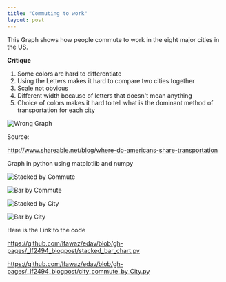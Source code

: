 ```yaml
---
title: "Commuting to work"
layout: post
---
```




This Graph shows how people commute to work in the eight major cities in the US.



**Critique**


1. Some colors are hard to differentiate
2. Using the Letters makes it hard to compare two cities together
3. Scale not obvious 
4. Different width because of letters that doesn't mean anything
5. Choice of colors makes it hard to tell what is the dominant method of transportation for each city


![Wrong Graph](https://github.com/lfawaz/edav/blob/gh-pages/_lf2494_blogpost/commuting_to_work-diagram.jpg?raw=true)

Source:

<http://www.shareable.net/blog/where-do-americans-share-transportation>

Graph in python using matplotlib and numpy

![Stacked by Commute](https://github.com/lfawaz/edav/blob/gh-pages/_lf2494_blogpost/stacked_by_commute.png?raw=true)

![Bar by Commute](https://github.com/lfawaz/edav/blob/gh-pages/_lf2494_blogpost/bar_by_commute.png?raw=true)

![Stacked by City](https://github.com/lfawaz/edav/blob/gh-pages/_lf2494_blogpost/stacked_by_city.png?raw=true)

![Bar by City](https://github.com/lfawaz/edav/blob/gh-pages/_lf2494_blogpost/bar_by_city.png?raw=true)


Here is the Link to the code

<https://github.com/lfawaz/edav/blob/gh-pages/_lf2494_blogpost/stacked_bar_chart.py>

<https://github.com/lfawaz/edav/blob/gh-pages/_lf2494_blogpost/city_commute_by_City.py>
